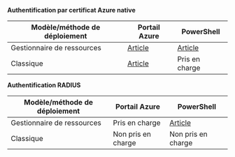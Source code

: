 **Authentification par certificat Azure native**

**Modèle/méthode de déploiement** | **Portail Azure** | **PowerShell** |
|---|---|---|
| Gestionnaire de ressources | [Article](../articles/vpn-gateway/vpn-gateway-howto-point-to-site-resource-manager-portal.md) | [Article](../articles/vpn-gateway/vpn-gateway-howto-point-to-site-rm-ps.md)|
| Classique | [Article](../articles/vpn-gateway/vpn-gateway-howto-point-to-site-classic-azure-portal.md) | Pris en charge |

**Authentification RADIUS**

**Modèle/méthode de déploiement** | **Portail Azure** | **PowerShell** |
|---|---|---|
| Gestionnaire de ressources | Pris en charge | [Article](../articles/vpn-gateway/point-to-site-how-to-radius-ps.md)|
| Classique | Non pris en charge | Non pris en charge |